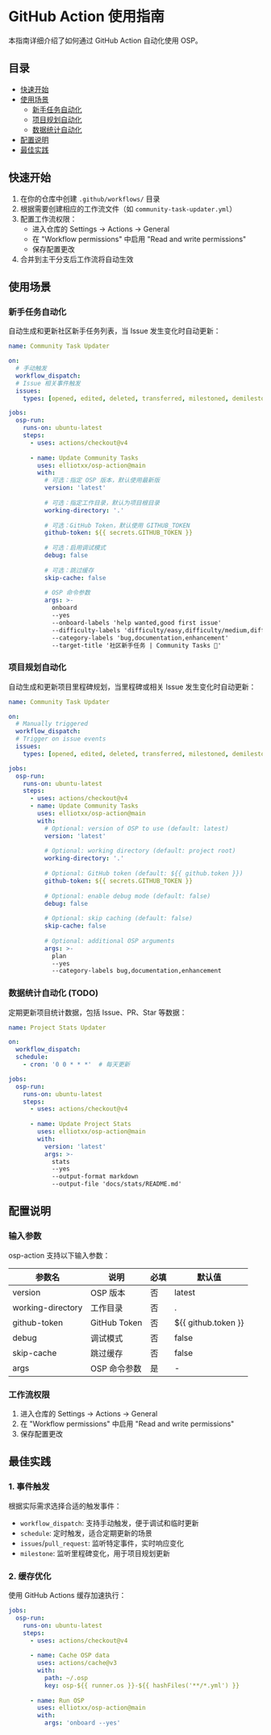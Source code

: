 # GitHub Action 使用指南

本指南详细介绍了如何通过 GitHub Action 自动化使用 OSP。

## 目录
- [快速开始](#快速开始)
- [使用场景](#使用场景)
  - [新手任务自动化](#新手任务自动化)
  - [项目规划自动化](#项目规划自动化)
  - [数据统计自动化](#数据统计自动化)
- [配置说明](#配置说明)
- [最佳实践](#最佳实践)

## 快速开始

1. 在你的仓库中创建 `.github/workflows/` 目录
2. 根据需要创建相应的工作流文件（如 `community-task-updater.yml`）
3. 配置工作流权限：
   - 进入仓库的 Settings -> Actions -> General
   - 在 "Workflow permissions" 中启用 "Read and write permissions"
   - 保存配置更改
4. 合并到主干分支后工作流将自动生效

## 使用场景

### 新手任务自动化

自动生成和更新社区新手任务列表，当 Issue 发生变化时自动更新：

```yaml
name: Community Task Updater

on:
  # 手动触发
  workflow_dispatch:
  # Issue 相关事件触发
  issues:
    types: [opened, edited, deleted, transferred, milestoned, demilestoned, labeled, unlabeled, assigned, unassigned]

jobs:
  osp-run:
    runs-on: ubuntu-latest
    steps:
      - uses: actions/checkout@v4
      
      - name: Update Community Tasks
        uses: elliotxx/osp-action@main
        with:
          # 可选：指定 OSP 版本，默认使用最新版
          version: 'latest'
          
          # 可选：指定工作目录，默认为项目根目录
          working-directory: '.'
          
          # 可选：GitHub Token，默认使用 GITHUB_TOKEN
          github-token: ${{ secrets.GITHUB_TOKEN }}
          
          # 可选：启用调试模式
          debug: false
          
          # 可选：跳过缓存
          skip-cache: false
          
          # OSP 命令参数
          args: >-
            onboard
            --yes
            --onboard-labels 'help wanted,good first issue'
            --difficulty-labels 'difficulty/easy,difficulty/medium,difficulty/hard'
            --category-labels 'bug,documentation,enhancement'
            --target-title '社区新手任务 | Community Tasks 🎯'
```

### 项目规划自动化

自动生成和更新项目里程碑规划，当里程碑或相关 Issue 发生变化时自动更新：

```yaml
name: Community Task Updater

on:
  # Manually triggered
  workflow_dispatch:
  # Trigger on issue events
  issues:
    types: [opened, edited, deleted, transferred, milestoned, demilestoned, labeled, unlabeled, assigned, unassigned]

jobs:
  osp-run:
    runs-on: ubuntu-latest
    steps:
      - uses: actions/checkout@v4
      - name: Update Community Tasks
        uses: elliotxx/osp-action@main
        with:
          # Optional: version of OSP to use (default: latest)
          version: 'latest'
          
          # Optional: working directory (default: project root)
          working-directory: '.'
          
          # Optional: GitHub token (default: ${{ github.token }})
          github-token: ${{ secrets.GITHUB_TOKEN }}
          
          # Optional: enable debug mode (default: false)
          debug: false
          
          # Optional: skip caching (default: false)
          skip-cache: false
          
          # Optional: additional OSP arguments
          args: >-
            plan
            --yes
            --category-labels bug,documentation,enhancement
```

### 数据统计自动化 (TODO)

定期更新项目统计数据，包括 Issue、PR、Star 等数据：

```yaml
name: Project Stats Updater

on:
  workflow_dispatch:
  schedule:
    - cron: '0 0 * * *'  # 每天更新

jobs:
  osp-run:
    runs-on: ubuntu-latest
    steps:
      - uses: actions/checkout@v4
      
      - name: Update Project Stats
        uses: elliotxx/osp-action@main
        with:
          version: 'latest'
          args: >-
            stats
            --yes
            --output-format markdown
            --output-file 'docs/stats/README.md'
```

## 配置说明

### 输入参数

osp-action 支持以下输入参数：

| 参数名 | 说明 | 必填 | 默认值 |
|--------|------|------|---------|
| version | OSP 版本 | 否 | latest |
| working-directory | 工作目录 | 否 | . |
| github-token | GitHub Token | 否 | ${{ github.token }} |
| debug | 调试模式 | 否 | false |
| skip-cache | 跳过缓存 | 否 | false |
| args | OSP 命令参数 | 是 | - |

### 工作流权限

1. 进入仓库的 Settings -> Actions -> General
2. 在 "Workflow permissions" 中启用 "Read and write permissions"
3. 保存配置更改

## 最佳实践

### 1. 事件触发

根据实际需求选择合适的触发事件：
- `workflow_dispatch`: 支持手动触发，便于调试和临时更新
- `schedule`: 定时触发，适合定期更新的场景
- `issues`/`pull_request`: 监听特定事件，实时响应变化
- `milestone`: 监听里程碑变化，用于项目规划更新

### 2. 缓存优化

使用 GitHub Actions 缓存加速执行：

```yaml
jobs:
  osp-run:
    runs-on: ubuntu-latest
    steps:
      - uses: actions/checkout@v4
      
      - name: Cache OSP data
        uses: actions/cache@v3
        with:
          path: ~/.osp
          key: osp-${{ runner.os }}-${{ hashFiles('**/*.yml') }}
      
      - name: Run OSP
        uses: elliotxx/osp-action@main
        with:
          args: 'onboard --yes'
```